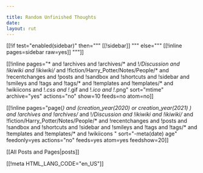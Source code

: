 ```yaml
---

title: Random Unfinished Thoughts
date: 
layout: rut
---
```


[[!if test="enabled(sidebar)" then="""
[[!sidebar]]
""" else="""
[[!inline pages=sidebar raw=yes]]
"""]]

[[!inline  pages="* and 
	!archives and !archives/* and 
	!*/Discussion and 
	!ikiwiki and 
	!ikiwiki/* and 
  !fiction/Harry_Potter/Notes/People/* and
	!recentchanges and 
	!posts and 
	!sandbox and 
	!shortcuts and 
	!sidebar and 
	!smileys and 
	!tags and !tags/* and 
	!templates and !templates/* and 
	!wikiicons and
	!*.css and 
	!*.gif and 
	!*.ico and 
	!*.png" sort="mtime" archive="yes" actions="no" show=10 feeds=no atom=no]]

[[!inline  pages="page(*) and 
	(creation_year(2020) or
	 creation_year(2021) ) and
	!archives and !archives/* and 
	!*/Discussion and 
	!ikiwiki and !ikiwiki/* and 
  !fiction/Harry_Potter/Notes/People/* and
	!recentchanges and 
	!posts and 
	!sandbox and 
	!shortcuts and 
	!sidebar and 
	!smileys and 
	!tags and !tags/* and 
	!templates and !templates/* and 
	!wikiicons
	" sort="-meta(date) age" feedonly=yes actions="no" feeds=yes atom=yes feedshow=20]]

[[All Posts and Pages|posts]]

[[!meta HTML_LANG_CODE="en_US"]]
